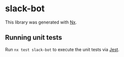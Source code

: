 # slack-bot

This library was generated with [Nx](https://nx.dev).

## Running unit tests

Run `nx test slack-bot` to execute the unit tests via [Jest](https://jestjs.io).
